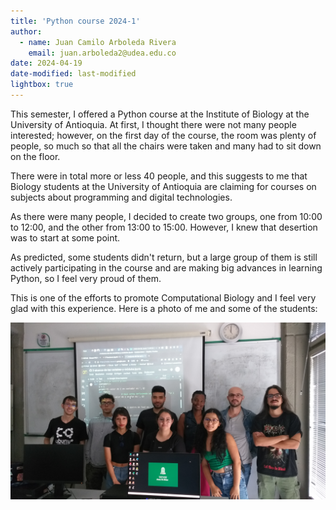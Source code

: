 ```yaml
---
title: 'Python course 2024-1'
author:
  - name: Juan Camilo Arboleda Rivera
    email: juan.arboleda2@udea.edu.co
date: 2024-04-19
date-modified: last-modified
lightbox: true
---
```


This semester, I offered a Python course at the Institute of Biology at the
University of Antioquia. At first, I thought there were not many people
interested; however, on the first day of the course, the room was plenty of
people, so much so that all the chairs were taken and many had to sit down
on the floor.

There were in total more or less 40 people, and this suggests to me that
Biology students at the University of Antioquia are claiming for courses on
subjects about programming and digital technologies.

As there were many people, I decided to create two groups, one from 10:00 to
12:00, and the other from 13:00 to 15:00. However, I knew that desertion was
to start at some point.

As predicted, some students didn't return, but a large group of them is
still actively participating in the course and are making big advances in
learning Python, so I feel very proud of them.

This is one of the efforts to promote Computational Biology and I feel very
glad with this experience. Here is a photo of me and some of the students:

![](20240408_115936.jpg)
